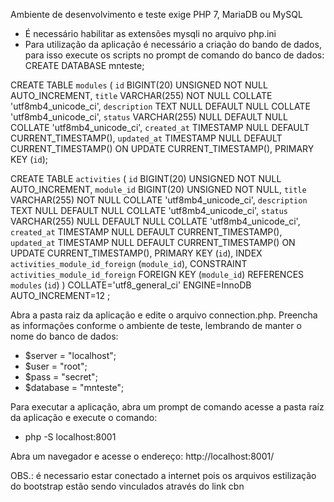 Ambiente de desenvolvimento e teste exige PHP 7, MariaDB ou MySQL

- É necessário habilitar as extensões mysqli no arquivo php.ini
- Para utilização da aplicação é necessário a criação do bando de dados, para isso execute os scripts no prompt de comando do banco de dados:
CREATE DATABASE mnteste;

CREATE TABLE `modules` (
	`id` BIGINT(20) UNSIGNED NOT NULL AUTO_INCREMENT,
	`title` VARCHAR(255) NOT NULL COLLATE 'utf8mb4_unicode_ci',
	`description` TEXT NULL DEFAULT NULL COLLATE 'utf8mb4_unicode_ci',
	`status` VARCHAR(255) NULL DEFAULT NULL COLLATE 'utf8mb4_unicode_ci',
	`created_at` TIMESTAMP NULL DEFAULT CURRENT_TIMESTAMP(),
    `updated_at` TIMESTAMP NULL DEFAULT CURRENT_TIMESTAMP() ON UPDATE CURRENT_TIMESTAMP(),
	PRIMARY KEY (`id`);
	
CREATE TABLE `activities` (
	`id` BIGINT(20) UNSIGNED NOT NULL AUTO_INCREMENT,
	`module_id` BIGINT(20) UNSIGNED NOT NULL,
	`title` VARCHAR(255) NOT NULL COLLATE 'utf8mb4_unicode_ci',
	`description` TEXT NULL DEFAULT NULL COLLATE 'utf8mb4_unicode_ci',
	`status` VARCHAR(255) NULL DEFAULT NULL COLLATE 'utf8mb4_unicode_ci',
	`created_at` TIMESTAMP NULL DEFAULT CURRENT_TIMESTAMP(),
	`updated_at` TIMESTAMP NULL DEFAULT CURRENT_TIMESTAMP() ON UPDATE CURRENT_TIMESTAMP(),
	PRIMARY KEY (`id`),
	INDEX `activities_module_id_foreign` (`module_id`),
	CONSTRAINT `activities_module_id_foreign` FOREIGN KEY (`module_id`) REFERENCES `modules` (`id`)
)
COLLATE='utf8_general_ci'
ENGINE=InnoDB
AUTO_INCREMENT=12
;

Abra a pasta raiz da aplicação e edite o arquivo connection.php.
Preencha as informações conforme o ambiente de teste, lembrando de manter o nome do banco de dados:
 - $server = "localhost";
 - $user 	= "root";
 - $pass	= "secret";
 - $database = "mnteste";
 
 Para executar a aplicação, abra um prompt de comando acesse a pasta raíz da aplicação e execute o comando:
 
 - php -S localhost:8001
 
 Abra um navegador e acesse o endereço: http://localhost:8001/
 
 OBS.: é necessario estar conectado a internet pois os arquivos estilização do bootstrap estão sendo vinculados através do link cbn